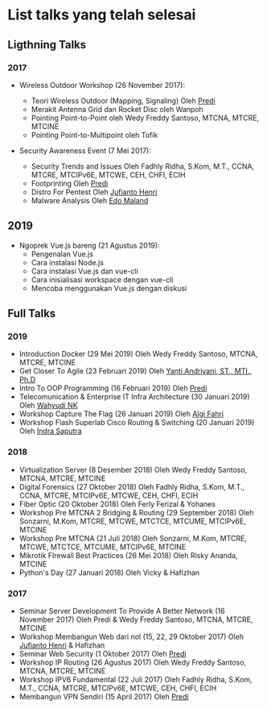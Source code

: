 # List talks yang telah selesai

## Ligthning Talks

### 2017   
* Wireless Outdoor Workshop (26 November 2017):   
  * Teori Wireless Outdoor (Mapping, Signaling) Oleh [Predi](https://www.linkedin.com/in/predisenior/)   
  * Merakit Antenna Grid dan Rocket Disc oleh Wanpoh   
  * Pointing Point-to-Point oleh Wedy Freddy Santoso, MTCNA, MTCRE, MTCINE   
  * Pointing Point-to-Multipoint oleh Tofik   
  
* Security Awareness Event (7 Mei 2017):   
  * Security Trends and Issues Oleh Fadhly Ridha, S.Kom, M.T., CCNA, MTCRE, MTCIPv6E, MTCWE, CEH, CHFI, ECIH   
  * Footprinting Oleh [Predi](https://www.linkedin.com/in/predisenior/)   
  * Distro For Pentest Oleh [Jufianto Henri](https://www.linkedin.com/in/jufianto/)   
  * Malware Analysis Oleh [Edo Maland](https://www.linkedin.com/in/edomaland/)   

## 2019
* Ngoprek Vue.js bareng (21 Agustus 2019):
  * Pengenalan Vue.js
  * Cara instalasi Node.js
  * Cara instalasi Vue.js dan vue-cli
  * Cara inisialisasi workspace dengan vue-cli
  * Mencoba menggunakan Vue.js dengan diskusi

## Full Talks

### 2019   
* Introduction Docker (29 Mei 2019) Oleh Wedy Freddy Santoso, MTCNA, MTCRE, MTCINE   
* Get Closer To Agile (23 Februari 2019) Oleh [Yanti Andriyani, ST., MTI., Ph.D](https://www.linkedin.com/in/dr-yanti-andriyani-4759585b/)   
* Intro To OOP Programming (16 Februari 2019) Oleh [Predi](https://www.linkedin.com/in/predisenior/)   
* Telecomunication & Enterprise IT Infra Architecture (30 Januari 2019) Oleh [Wahyudi NK](https://www.linkedin.com/in/wahyudink/)   
* Workshop Capture The Flag (26 Januari 2019) Oleh [Algi Fahri](https://www.linkedin.com/in/algi-fahri/)   
* Workshop Flash Superlab Cisco Routing & Switching (20 Januari 2019) Oleh [Indra Saputra](https://www.linkedin.com/in/indra-saputra/)   

### 2018   
* Virtualization Server (8 Desember 2018) Oleh Wedy Freddy Santoso, MTCNA, MTCRE, MTCINE
* Digital Forensics (27 Oktober 2018) Oleh Fadhly Ridha, S.Kom, M.T., CCNA, MTCRE, MTCIPv6E, MTCWE, CEH, CHFI, ECIH   
* Fiber Optic (20 Oktober 2018) Oleh Ferly Ferizal & Yohanes   
* Workshop Pre MTCNA 2 Bridging & Routing (29 September 2018) Oleh Sonzarni, M.Kom, MTCRE, MTCWE, MTCTCE, MTCUME, MTCIPv6E, MTCINE   
* Workshop Pre MTCNA (21 Juli 2018) Oleh Sonzarni, M.Kom, MTCRE, MTCWE, MTCTCE, MTCUME, MTCIPv6E, MTCINE   
* Mikrotik FIrewall Best Practices (26 Mei 2018) Oleh Risky Ananda, MTCINE   
* Python's Day (27 Januari 2018) Oleh Vicky & Hafizhan   

### 2017
* Seminar Server Development To Provide A Better Network (16 November 2017) Oleh Predi & Wedy Freddy Santoso, MTCNA, MTCRE, MTCINE   
* Workshop Membangun Web dari nol (15, 22, 29 Oktober 2017) Oleh [Jufianto Henri](https://www.linkedin.com/in/jufianto/) & Hafizhan   
* Seminar Web Security (1 Oktober 2017) Oleh [Predi](https://www.linkedin.com/in/predisenior/)   
* Workshop IP Routing (26 Agustus 2017) Oleh Wedy Freddy Santoso, MTCNA, MTCRE, MTCINE   
* Workshop IPV6 Fundamental (22 Juli 2017) Oleh Fadhly Ridha, S.Kom, M.T., CCNA, MTCRE, MTCIPv6E, MTCWE, CEH, CHFI, ECIH   
* Membangun VPN Sendiri (15 April 2017) Oleh [Predi](https://www.linkedin.com/in/predisenior/)   
